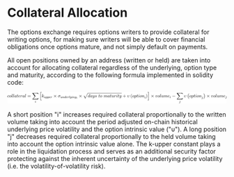 # Collateral Allocation

The options exchange requires options writers to provide collateral for writing options, for making sure writers will be able to cover financial obligations once options mature, and not simply default on payments.

All open positions owned by an address (written or held) are taken into account for allocating collateral regardless of the underlying, option type and maturity, according to the following formula implemented in solidity code:

![](../../.gitbook/assets/collateral-formula.svg)

A short position "i" increases required collateral proportionally to the written volume taking into account the period adjusted on-chain historical underlying price volatility and the option intrinsic value ("υ"). A long position "j" decreases required collateral proportionally to the held volume taking into account the option intrinsic value alone. The k-upper constant plays a role in the liquidation process and serves as an additional security factor protecting against the inherent uncertainty of the underlying price volatility (i.e. the volatility-of-volatility risk).
